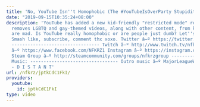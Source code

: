 ```yaml
---
title: 'No, YouTube Isn''t Homophobic (The #YouTubeIsOverParty Stupidity)'
date: "2019-09-15T10:35:24+08:00"
description: 'YouTube has added a new kid-friendly "restricted mode" recently. It
  removes LGBTQ and gay-themed videos, along with other content, from kids. People
  are mad. Is YouTube really homophobic or are people just dumb? Let''s find out.
  Smash like, subscribe, comment thx xoxo. Twitter â–º https://twitter.com/NFKRZAlt
  --------------------------------- Twitch â–º http://www.twitch.tv/nfkrz Facebook
  â–º https://www.facebook.com/NFKRZ1 Instagram â–º https://instagram.com/roman_nfkrz/
  Steam Group â–º http://steamcommunity.com/groups/nfkrzgroup ---------------------------------
  Music: --------------------------------- Outro music â–º MajorLeagueWobs/Holder
  - D I S T A N T'
url: /nfkrz/jptkCdC1FkI/
providers:
  youtube:
    id: jptkCdC1FkI
type: video
---
```

